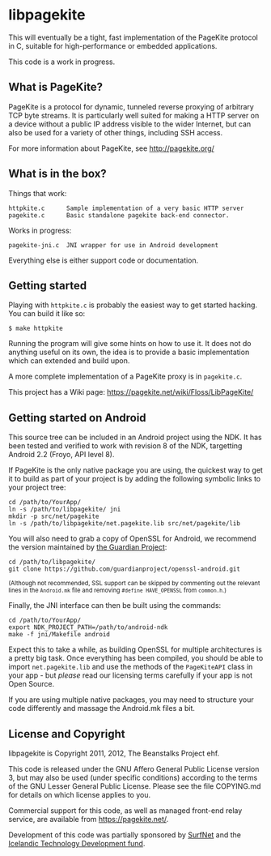 # libpagekite #

This will eventually be a tight, fast implementation of the PageKite protocol
in C, suitable for high-performance or embedded applications.

This code is a work in progress.


## What is PageKite? ##

PageKite is a protocol for dynamic, tunneled reverse proxying of arbitrary
TCP byte streams.  It is particularly well suited for making a HTTP server
on a device without a public IP address visible to the wider Internet, but
can also be used for a variety of other things, including SSH access.

For more information about PageKite, see http://pagekite.org/


## What is in the box? ##

Things that work:

    httpkite.c      Sample implementation of a very basic HTTP server
    pagekite.c      Basic standalone pagekite back-end connector.

Works in progress:

    pagekite-jni.c  JNI wrapper for use in Android development

Everything else is either support code or documentation.


## Getting started ##

Playing with `httpkite.c` is probably the easiest way to get started hacking.
You can build it like so:

    $ make httpkite

Running the program will give some hints on how to use it.  It does not do
anything useful on its own, the idea is to provide a basic implementation
which can extended and build upon.

A more complete implementation of a PageKite proxy is in `pagekite.c`.

This project has a Wiki page: <https://pagekite.net/wiki/Floss/LibPageKite/>


## Getting started on Android ##

This source tree can be included in an Android project using the NDK.  It
has been tested and verified to work with revision 8 of the NDK, targetting
Android 2.2 (Froyo, API level 8).

If PageKite is the only native package you are using, the quickest way to get
it to build as part of your project is by adding the following symbolic links
to your project tree:

    cd /path/to/YourApp/
    ln -s /path/to/libpagekite/ jni
    mkdir -p src/net/pagekite
    ln -s /path/to/libpagekite/net.pagekite.lib src/net/pagekite/lib

You will also need to grab a copy of OpenSSL for Android, we recommend the
version maintained by [the Guardian Project](https://guardianproject.info):

    cd /path/to/libpagekite/
    git clone https://github.com/guardianproject/openssl-android.git

<small>(Although not recommended, SSL support can be skipped by commenting out
the relevant lines in the `Android.mk` file and removing `#define HAVE_OPENSSL`
from `common.h`.)</small>

Finally, the JNI interface can then be built using the commands:

    cd /path/to/YourApp/
    export NDK_PROJECT_PATH=/path/to/android-ndk
    make -f jni/Makefile android

Expect this to take a while, as building OpenSSL for multiple architectures
is a pretty big task.  Once everything has been compiled, you should be able
to import `net.pagekite.lib` and use the methods of the `PageKiteAPI` class
in your app - but *please* read our licensing terms carefully if your app is
not Open Source.

If you are using multiple native packages, you may need to structure your
code differently and massage the Android.mk files a bit.


## License and Copyright ##

libpagekite is Copyright 2011, 2012, The Beanstalks Project ehf.

This code is released under the GNU Affero General Public License version 3,
but may also be used (under specific conditions) according to the terms of the
GNU Lesser General Public License.  Please see the file COPYING.md for details
on which license applies to you.

Commercial support for this code, as well as managed front-end relay service,
are available from <https://pagekite.net/>.

Development of this code was partially sponsored by
[SurfNet](http://www.surfnet.nl) and the [Icelandic Technology Development
fund](http://www.rannis.is/).

